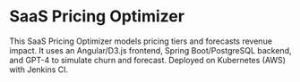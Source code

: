 # SaaS Pricing Optimizer
This SaaS Pricing Optimizer models pricing tiers and forecasts revenue impact. It uses an Angular/D3.js frontend, Spring Boot/PostgreSQL backend, and GPT-4 to simulate churn and forecast. Deployed on Kubernetes (AWS) with Jenkins CI.
